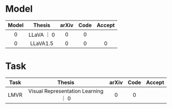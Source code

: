 # Model
| Model | Thesis | arXiv | Code | Accept |
| :---: | :---: | :---: | :---: | :---: | 
| 0 | LLaVA ｜ 0 | 0 | 0 |
| 0 | LLaVA1.5 | 0 | 0 | 0 |


# Task
| Task | Thesis | arXiv | Code | Accept |
| :---: | :---: | :---: | :---: | :---: | 
| LMVR | Visual Representation Learning ｜ 0 | 0 | 0 |
